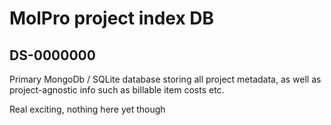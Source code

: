 # MolPro project index DB
## DS-0000000

Primary MongoDb / SQLite database storing all project metadata, as well as project-agnostic info such as billable item costs etc. 

Real exciting, nothing here yet though
